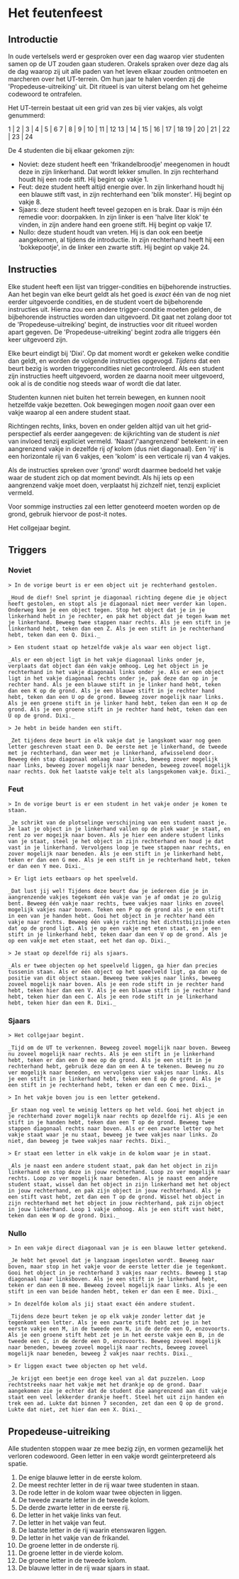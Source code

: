 # Het feutenfeest

## Introductie
In oude vertelsels werd er gesproken over een dag waarop vier studenten samen op de UT zouden gaan studeren. Orakels spraken over deze dag als de dag waarop zij uit alle paden van het leven elkaar zouden ontmoeten en marcheren over het UT-terrein. Om hun jaar te halen voerden zij de 'Propedeuse-uitreiking' uit. Dit ritueel is van uiterst belang om het geheime codewoord te ontrafelen.

Het UT-terrein bestaat uit een grid van zes bij vier vakjes, als volgt genummerd:

 1 |  2 |  3 |  4 |  5 |  6
 7 |  8 |  9 | 10 | 11 | 12
13 | 14 | 15 | 16 | 17 | 18
19 | 20 | 21 | 22 | 23 | 24

De 4 studenten die bij elkaar gekomen zijn:
 * Noviet: deze student heeft een 'frikandelbroodje' meegenomen in houdt deze in zijn linkerhand. Dat wordt lekker smullen. In zijn rechterhand houdt hij een rode stift. Hij begint op vakje 1.
 * Feut: deze student heeft altijd energie over. In zijn linkerhand houdt hij een blauwe stift vast, in zijn rechterhand een 'blik monster'. Hij begint op vakje 8.
 * Sjaars: deze student heeft teveel gezopen en is brak. Daar is mijn één remedie voor: doorpakken. In zijn linker is een 'halve liter klok' te vinden, in zijn andere hand een groene stift. Hij begint op vakje 17.
 * Nullo: deze student houdt van vreten. Hij is dan ook een beetje aangekomen, al tijdens de introductie. In zijn rechterhand heeft hij een 'bokkepootje', in de linker een zwarte stift. Hij begint op vakje 24.

## Instructies
Elke student heeft een lijst van trigger-condities en bijbehorende instructies. Aan het begin van elke beurt geldt als het goed is *exact* één van de nog niet eerder uitgevoerde condities, en de student voert de bijbehorende instructies uit. Hierna zou een andere trigger-conditie moeten gelden, de bijbehorende instructies worden dan uitgevoerd. Dit gaat net zolang door tot de 'Propedeuse-uitreiking' begint, de instructies voor dit ritueel worden apart gegeven. De 'Propedeuse-uitreiking' begint zodra alle triggers één keer uitgevoerd zijn.

Elke beurt eindigt bij 'Dixi'. Op dat moment wordt er gekeken welke conditie dan geldt, en worden de volgende instructies opgevogd. _Tijdens_ dat een beurt bezig is worden triggercondities niet gecontroleerd. Als een student zijn instructies heeft uitgevoerd, worden ze daarna nooit meer uitgevoerd, ook al is de conditie nog steeds waar of wordt die dat later.

Studenten kunnen niet buiten het terrein bewegen, en kunnen nooit hetzelfde vakje bezetten. Ook bewegingen mogen *nooit* gaan over een vakje waarop al een andere student staat.

Richtingen rechts, links, boven en onder gelden altijd van uit het grid-perspectief als eerder aangegeven: de kijkrichting van de student is *niet* van invloed tenzij expliciet vermeld. 'Naast'/'aangrenzend' betekent: in een aangrenzend vakje in dezelfde rij *of* kolom (dus niet diagonaal). Een 'rij' is een horizontale rij van 6 vakjes, een 'kolom' is een verticale rij van 4 vakjes.

Als de instructies spreken over 'grond' wordt daarmee bedoeld het vakje waar de student zich op dat moment bevindt. Als hij iets op een aangrenzend vakje moet doen, verplaatst hij zichzelf niet, tenzij expliciet vermeld.

Voor sommige instructies zal een letter genoteerd moeten worden op de grond, gebruik hiervoor de post-it notes.

Het collgejaar begint.

## Triggers
### Noviet
	> In de vorige beurt is er een object uit je rechterhand gestolen.

	_Houd de dief! Snel sprint je diagonaal richting degene die je object heeft gestolen, en stopt als je diagonaal niet meer verder kan lopen. Onderweg kom je een object tegen. Stop het object dat je in je linkerhand hebt in je rechter, en pak het object dat je tegen kwam met je linkerhand. Beweeg twee stappen naar rechts. Als je een stift in je linkerhand hebt, teken dan een Z. Als je een stift in je rechterhand hebt, teken dan een Q. Dixi._

	> Een student staat op hetzelfde vakje als waar een object ligt.

	_Als er een object ligt in het vakje diagonaal links onder je, verplaats dat object dan één vakje omhoog. Leg het object in je rechterhand in het vakje diagonaal links onder je. Als er een object ligt in het vakje diagonaal rechts onder je, pak deze dan op in je rechter hand. Als je een blauwe stift in je linker hand hebt, teken dan een K op de grond. Als je een blauwe stift in je rechter hand hebt, teken dan een U op de grond. Beweeg zover mogelijk naar links. Als je een groene stift in je linker hand hebt, teken dan een H op de grond. Als je een groene stift in je rechter hand hebt, teken dan een U op de grond. Dixi._

	> Je hebt in beide handen een stift.

	_Zet tijdens deze beurt in elk vakje dat je langskomt waar nog geen letter geschreven staat een D. De eerste met je linkerhand, de tweede met je rechterhand, dan weer met je linkerhand, afwisselend door. Beweeg één stap diagonaal omlaag naar links, beweeg zover mogelijk naar links, beweeg zover mogelijk naar beneden, beweeg zoveel mogelijk naar rechts. Ook het laatste vakje telt als langsgekomen vakje. Dixi._

### Feut
	> In de vorige beurt is er een student in het vakje onder je komen te staan.

	_Je schrikt van de plotselinge verschijning van een student naast je. Je laat je object in je linkerhand vallen op de plek waar je staat, en rent zo ver mogeijk naar boven. Als je hier een andere student links van je staat, steel je het object in zijn rechterhand en houd je dat vast in je linkerhand. Vervolgens loop je twee stappen naar rechts, en zover mogelijk naar beneden. Als je een stift in je linkerhand hebt, teken er dan een G mee. Als je een stift in je rechterhand hebt, teken er dan een Y mee. Dixi._

	> Er ligt iets eetbaars op het speelveld.

	_Dat lust jij wel! Tijdens deze beurt duw je iedereen die je in aangrenzende vakjes tegekomt één vakje van je af omdat je zo gulzig bent. Beweeg één vakje naar rechts, twee vakjes naar links en zoveel mogelijk vakjes naar boven. Teken een P op de grond als je een stift in een van je handen hebt. Gooi het object in je rechter hand één vakje naar rechts. Beweeg één vakje richting het dichtstbijzijnde eten dat op de grond ligt. Als je op een vakje met eten staat, en je een stift in je linkerhand hebt, teken daar dan een V op de grond. Als je op een vakje met eten staat, eet het dan op. Dixi._

	> Je staat op dezelfde rij als sjaars.

	_Als er twee objecten op het speelveld liggen, ga hier dan precies tussenin staan. Als er één object op het speelveld ligt, ga dan op de positie van dit object staan. Beweeg twee vakjes naar links, beweeg zoveel mogelijk naar boven. Als je een rode stift in je rechter hand hebt, teken hier dan een V. Als je een blauwe stift in je rechter hand hebt, teken hier dan een C. Als je een rode stift in je linkerhand hebt, teken hier dan een R. Dixi._

### Sjaars
	> Het collgejaar begint.

	_Tijd om de UT te verkennen. Beweeg zoveel mogelijk naar boven. Beweeg nu zoveel mogelijk naar rechts. Als je een stift in je linkerhand hebt, teken er dan een D mee op de grond. Als je een stift in je rechterhand hebt, gebruik deze dan om een A te tekenen. Beweeg nu zo ver mogelijk naar beneden, en vervolgens vier vakjes naar links. Als je een stift in je linkerhand hebt, teken een E op de grond. Als je een stift in je rechterhand hebt, teken er dan een C mee. Dixi._

	> In het vakje boven jou is een letter getekend.

	_Er staan nog veel te weinig letters op het veld. Gooi het object in je rechterhand zover mogelijk naar rechts op dezelfde rij. Als je een stift in je handen hebt, teken dan een T op de grond. Beweeg twee stappen diagonaal rechts naar boven. Als er een zwarte letter op het vakje staat waar je nu staat, beweeg je twee vakjes naar links. Zo niet, dan beweeg je twee vakjes naar rechts. Dixi._

	> Er staat een letter in elk vakje in de kolom waar je in staat.

	_Als je naast een andere student staat, pak dan het object in zijn linkerhand en stop deze in jouw rechterhand. Loop zo ver mogelijk naar rechts. Loop zo ver mogelijk naar beneden. Als je naast een andere student staat, wissel dan het object in zijn linkerhand met het object in jouw rechterhand, en pak zijn object in jouw rechterhand. Als je een stift vast hebt, zet dan een T op de grond. Wissel het object in zijn rechterhand met het object in jouw rechterhand, pak zijn object in jouw linkerhand. Loop 1 vakje omhoog. Als je een stift vast hebt, teken dan een W op de grond. Dixi._

### Nullo
	> In een vakje direct diagonaal van je is een blauwe letter getekend.

	_Je hebt het gevoel dat je langzaam ingesloten wordt. Beweeg naar boven, maar stop in het vakje voor de eerste letter die je tegenkomt. Gooi het object in je rechterhand 3 vakjes naar rechts. Beweeg 1 stap diagonaal naar linksboven. Als je een stift in je linkerhand hebt, teken er dan een B mee. Beweeg zoveel mogelijk naar links. Als je een stift in een van beide handen hebt, teken er dan een E mee. Dixi._

	> In dezelfde kolom als jij staat exact één andere student.

	_Tijdens deze beurt teken je op elk vakje zonder letter dat je tegenkomt een letter. Als je een zwarte stift hebt zet je in het eerste vakje een M, in de tweede een N, in de derde een O, enzovoorts. Als je een groene stift hebt zet je in het eerste vakje een B, in de tweede een C, in de derde een D, enzovoorts. Beweeg zoveel mogelijk naar beneden, beweeg zoveel mogelijk naar rechts, beweeg zoveel mogelijk naar beneden, beweeg 2 vakjes naar rechts. Dixi._

	> Er liggen exact twee objecten op het veld.

	_Je krijgt een beetje een droge keel van al dat puzzelen. Loop rechtstreeks naar het vakje met het drankje op de grond. Daar aangekomen zie je echter dat de student die aangrenzend aan dit vakje staat een veel lekkerder drankje heeft. Steel het uit zijn handen en trek een ad. Lukte dat binnen 7 seconden, zet dan een Q op de grond. Lukte dat niet, zet hier dan een X. Dixi._

## Propedeuse-uitreiking
Alle studenten stoppen waar ze mee bezig zijn, en vormen gezamelijk het verloren codewoord. Geen letter in een vakje wordt geïnterpreteerd als spatie.
  1. De enige blauwe letter in de eerste kolom.
  2. De meest rechter letter in de rij waar twee studenten in staan.
  3. De rode letter in de kolom waar twee objecten in liggen.
  4. De tweede zwarte letter in de tweede kolom.
  5. De derde zwarte letter in de eerste rij.
  6. De letter in het vakje links van feut.
  7. De letter in het vakje van feut.
  8. De laatste letter in de rij waarin etenswaren liggen.
  9. De letter in het vakje van de frikandel.
 10. De groene letter in de onderste rij.
 11. De groene letter in de vierde kolom.
 12. De groene letter in de tweede kolom.
 13. De blauwe letter in de rij waar sjaars in staat.